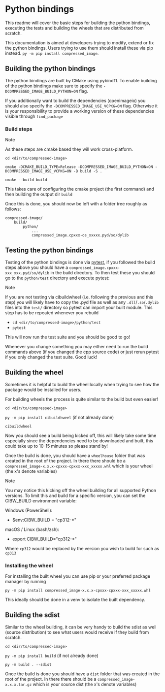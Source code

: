 # Python bindings

This readme will cover the basic steps for building the python bindings, executing the tests and building the wheels that are distributed from scratch.

This documentation is aimed at developers trying to modify, extend or fix the python bindings. Users trying to use them should install these via pip instead.
`py -m pip install compressed_image`.

## Building the python bindings

The python bindings are built by CMake using pybind11. To enable building of the python bindings make sure to specify the `-DCOMPRESSED_IMAGE_BUILD_PYTHON=ON` flag. 

If you additionally want to build the dependencies (openimageio) you should also specify the `-DCOMPRESSED_IMAGE_USE_VCPKG=ON` flag. Otherwise it is your responsibility to provide a working version of these dependencies visible through `find_package`

### Build steps

> [!NOTE]
> As these steps are cmake based they will work cross-platform.

`cd <dir/to/compressed-image>`

`cmake -DCMAKE_BUILD_TYPE=Release -DCOMPRESSED_IMAGE_BUILD_PYTHON=ON -DCOMPRESSED_IMAGE_USE_VCPKG=ON -B build -S .`

`cmake --build build`

This takes care of configuring the cmake project (the first command) and then building the output dir `build`

Once this is done, you should now be left with a folder tree roughly as follows:

```
compressed-image/
    build/
        python/
            ...
            compressed_image.cpxxx-os_xxxxx.pyd/so/dylib
```

## Testing the python bindings

Testing of the python bindings is done via [pytest](https://pypi.org/project/pytest/), if you followed the build steps above you should have a `compressed_image.cpxxx-xxx_xxx.pyd/so/dylib` in the build directory. To then test these you should go to the `python/test` directory and execute pytest:

> [!NOTE] 
> If you are not testing via cibuildwheel (i.e. following the previous and this step) you will likely have to copy the .pyd file as well as any `.dll`/`.so`/`.dylib` files into the `test/` directory so pytest can import your built module. This step has to be repeated whenever you rebuild

- `cd <dir/to/compressed-image>/python/test`
- `pytest`

This will now run the test suite and you should be good to go!

Whenever you change something you may either need to run the build commands above (if you changed the cpp source code) or just rerun pytest if you only changed the test suite. Good luck! 

## Building the wheel

Sometimes it is helpful to build the wheel locally when trying to see how the package would be installed for users.

For building wheels the process is quite similar to the build but even easier!

`cd <dir/to/compressed-image>`

`py -m pip install cibuildhweel` (if not already done)

`cibuildwheel`

Now you should see a build being kicked off, this will likely take some time especially since the dependencies need to be downloaded and built, this could take up to 10-15 minutes so please stand by!

Once the build is done, you should have a `wheelhouse` folder that was created in the root of the project. In there there should be a `compressed_image-x.x.x-cpxxx-cpxxx-xxx_xxxxx.whl` which is your wheel (the x's denote variables)

> [!NOTE]
> You may notice this kicking off the wheel building for all supported Python versions. To limit this and build for a specific version, you can set the CIBW_BUILD environment variable:
> 
> Windows (PowerShell):
> - $env:CIBW_BUILD = "cp312-*"
>
> macOS / Linux (bash/zsh):
> - export CIBW_BUILD="cp312-*"
>
> Where `cp312` would be replaced by the version you wish to build for such as `cp313`

### Installing the wheel

For installing the built wheel you can use pip or your preferred package manager by running

`py -m pip install compressed_image-x.x.x-cpxxx-cpxxx-xxx_xxxxx.whl`

This ideally should be done in a venv to isolate the built dependency.

## Building the sdist

Similar to the wheel building, it can be very handy to build the sdist as well (source distribution) to see what users would receive if they build from scratch.

`cd <dir/to/compressed-image>`

`py -m pip install build` (if not already done)

`py -m build . --sdist`

Once the build is done you should have a `dist` folder that was created in the root of the project. In there there should be a `compressed_image-x.x.x.tar.gz` which is your source dist (the x's denote variables)
